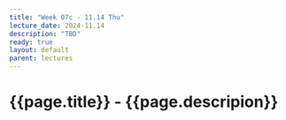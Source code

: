 ```yaml
---
title: "Week 07c - 11.14 Thu"
lecture_date: 2024-11.14
description: "TBD"
ready: true
layout: default
parent: lectures
---
```


# {{page.title}} - {{page.descripion}}